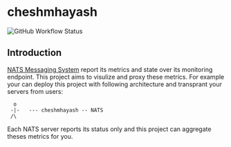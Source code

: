 # cheshmhayash

![GitHub Workflow Status](https://img.shields.io/github/actions/workflow/status/1995parham/cheshmhayash/ci.yaml?label=ci&logo=github&style=flat-square&branch=main)

## Introduction

[NATS Messaging System](https://nats.io/) report its metrics and state over its monitoring endpoint. This project aims to visulize and proxy these metrics.
For example your can deploy this project with following architecture and transprant your servers from users:

```
  o
 -|-   --- cheshmhayash -- NATS
 /\
```

Each NATS server reports its status only and this project can aggregate theses metrics for you.
